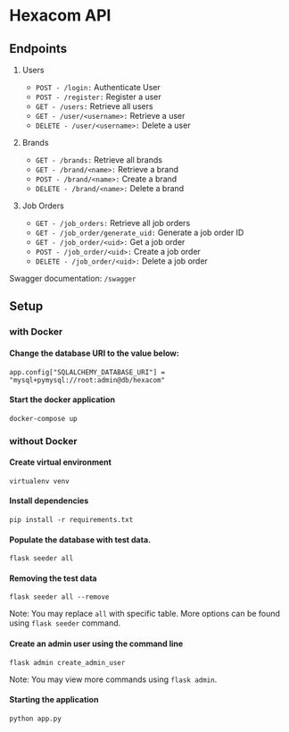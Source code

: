 # Hexacom API

## Endpoints
1. Users
    - `POST - /login:` Authenticate User
    - `POST - /register:` Register a user
    - `GET - /users:` Retrieve all users 
    - `GET - /user/<username>:`  Retrieve a user
    - `DELETE - /user/<username>:` Delete a user

2. Brands
   - `GET - /brands:` Retrieve all brands
   - `GET - /brand/<name>:` Retrieve a brand
   - `POST - /brand/<name>:` Create a brand
   - `DELETE - /brand/<name>:` Delete a brand

3. Job Orders
    - `GET - /job_orders:` Retrieve all job orders
    - `GET - /job_order/generate_uid:` Generate a job order ID
    - `GET - /job_order/<uid>:` Get a job order
    - `POST - /job_order/<uid>:` Create a job order
    - `DELETE - /job_order/<uid>:` Delete a job order

Swagger documentation: `/swagger`

## Setup

### with Docker
#### Change the database URI to the value below:
```
app.config["SQLALCHEMY_DATABASE_URI"] = "mysql+pymysql://root:admin@db/hexacom"
```

#### Start the docker application
```
docker-compose up
```

### without Docker
#### Create virtual environment

```
virtualenv venv
```
#### Install dependencies

```
pip install -r requirements.txt
```
#### Populate the database with test data. 
```
flask seeder all
```
#### Removing the test data
```
flask seeder all --remove
```
Note: You may replace `all` with specific table. More options can be found using
`flask seeder` command.
#### Create an admin user using the command line
```
flask admin create_admin_user
```

Note: You may view more commands using `flask admin`.

#### Starting the application
```
python app.py
```



